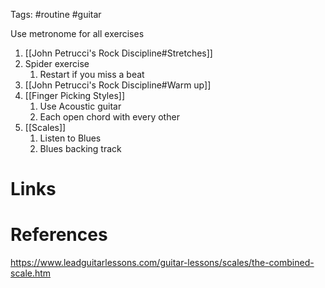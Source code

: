 Tags: #routine #guitar 

Use metronome for all exercises

1. [[John Petrucci's Rock Discipline#Stretches]]
2. Spider exercise
	1. Restart if you miss a beat
3. [[John Petrucci's Rock Discipline#Warm up]]
4. [[Finger Picking Styles]]
	1. Use Acoustic guitar
	2. Each open chord with every other
5. [[Scales]]
	1. Listen to Blues
	2. Blues backing track


# Links

# References
https://www.leadguitarlessons.com/guitar-lessons/scales/the-combined-scale.htm
